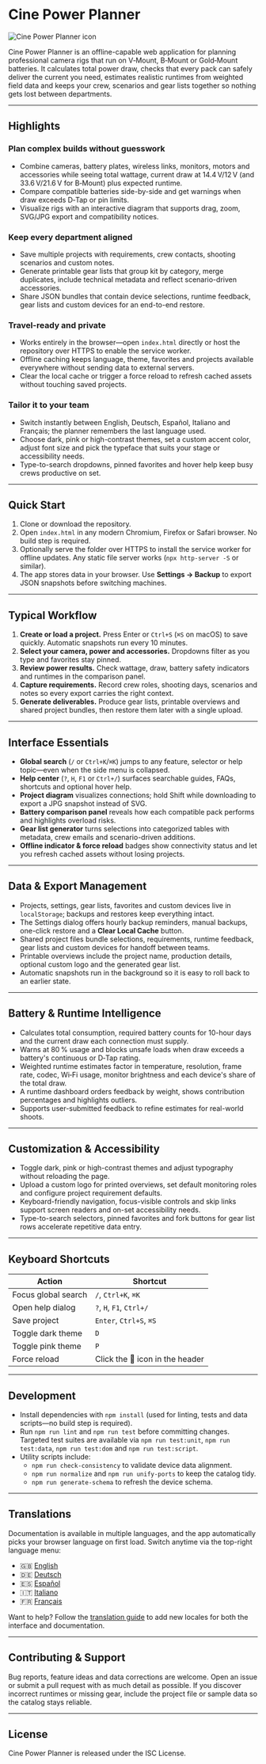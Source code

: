 # Cine Power Planner

![Cine Power Planner icon](icon.svg)

Cine Power Planner is an offline-capable web application for planning professional camera rigs that run on V‑Mount, B‑Mount or Gold‑Mount batteries. It calculates total power draw, checks that every pack can safely deliver the current you need, estimates realistic runtimes from weighted field data and keeps your crew, scenarios and gear lists together so nothing gets lost between departments.

---

## Highlights

### Plan complex builds without guesswork
- Combine cameras, battery plates, wireless links, monitors, motors and accessories while seeing total wattage, current draw at 14.4 V/12 V (and 33.6 V/21.6 V for B‑Mount) plus expected runtime.
- Compare compatible batteries side-by-side and get warnings when draw exceeds D‑Tap or pin limits.
- Visualize rigs with an interactive diagram that supports drag, zoom, SVG/JPG export and compatibility notices.

### Keep every department aligned
- Save multiple projects with requirements, crew contacts, shooting scenarios and custom notes.
- Generate printable gear lists that group kit by category, merge duplicates, include technical metadata and reflect scenario-driven accessories.
- Share JSON bundles that contain device selections, runtime feedback, gear lists and custom devices for an end-to-end restore.

### Travel-ready and private
- Works entirely in the browser—open `index.html` directly or host the repository over HTTPS to enable the service worker.
- Offline caching keeps language, theme, favorites and projects available everywhere without sending data to external servers.
- Clear the local cache or trigger a force reload to refresh cached assets without touching saved projects.

### Tailor it to your team
- Switch instantly between English, Deutsch, Español, Italiano and Français; the planner remembers the last language used.
- Choose dark, pink or high-contrast themes, set a custom accent color, adjust font size and pick the typeface that suits your stage or accessibility needs.
- Type-to-search dropdowns, pinned favorites and hover help keep busy crews productive on set.

---

## Quick Start

1. Clone or download the repository.
2. Open `index.html` in any modern Chromium, Firefox or Safari browser. No build step is required.
3. Optionally serve the folder over HTTPS to install the service worker for offline updates. Any static file server works (`npx http-server -S` or similar).
4. The app stores data in your browser. Use **Settings → Backup** to export JSON snapshots before switching machines.

---

## Typical Workflow

1. **Create or load a project.** Press Enter or `Ctrl+S` (`⌘S` on macOS) to save quickly. Automatic snapshots run every 10 minutes.
2. **Select your camera, power and accessories.** Dropdowns filter as you type and favorites stay pinned.
3. **Review power results.** Check wattage, draw, battery safety indicators and runtimes in the comparison panel.
4. **Capture requirements.** Record crew roles, shooting days, scenarios and notes so every export carries the right context.
5. **Generate deliverables.** Produce gear lists, printable overviews and shared project bundles, then restore them later with a single upload.

---

## Interface Essentials

- **Global search** (`/` or `Ctrl+K`/`⌘K`) jumps to any feature, selector or help topic—even when the side menu is collapsed.
- **Help center** (`?`, `H`, `F1` or `Ctrl+/`) surfaces searchable guides, FAQs, shortcuts and optional hover help.
- **Project diagram** visualizes connections; hold Shift while downloading to export a JPG snapshot instead of SVG.
- **Battery comparison panel** reveals how each compatible pack performs and highlights overload risks.
- **Gear list generator** turns selections into categorized tables with metadata, crew emails and scenario-driven additions.
- **Offline indicator & force reload** badges show connectivity status and let you refresh cached assets without losing projects.

---

## Data & Export Management

- Projects, settings, gear lists, favorites and custom devices live in `localStorage`; backups and restores keep everything intact.
- The Settings dialog offers hourly backup reminders, manual backups, one-click restore and a **Clear Local Cache** button.
- Shared project files bundle selections, requirements, runtime feedback, gear lists and custom devices for handoff between teams.
- Printable overviews include the project name, production details, optional custom logo and the generated gear list.
- Automatic snapshots run in the background so it is easy to roll back to an earlier state.

---

## Battery & Runtime Intelligence

- Calculates total consumption, required battery counts for 10-hour days and the current draw each connection must supply.
- Warns at 80 % usage and blocks unsafe loads when draw exceeds a battery's continuous or D‑Tap rating.
- Weighted runtime estimates factor in temperature, resolution, frame rate, codec, Wi‑Fi usage, monitor brightness and each device's share of the total draw.
- A runtime dashboard orders feedback by weight, shows contribution percentages and highlights outliers.
- Supports user-submitted feedback to refine estimates for real-world shoots.

---

## Customization & Accessibility

- Toggle dark, pink or high-contrast themes and adjust typography without reloading the page.
- Upload a custom logo for printed overviews, set default monitoring roles and configure project requirement defaults.
- Keyboard-friendly navigation, focus-visible controls and skip links support screen readers and on-set accessibility needs.
- Type-to-search selectors, pinned favorites and fork buttons for gear list rows accelerate repetitive data entry.

---

## Keyboard Shortcuts

| Action | Shortcut |
| --- | --- |
| Focus global search | `/`, `Ctrl+K`, `⌘K` |
| Open help dialog | `?`, `H`, `F1`, `Ctrl+/` |
| Save project | `Enter`, `Ctrl+S`, `⌘S` |
| Toggle dark theme | `D` |
| Toggle pink theme | `P` |
| Force reload | Click the 🔄 icon in the header |

---

## Development

- Install dependencies with `npm install` (used for linting, tests and data scripts—no build step is required).
- Run `npm run lint` and `npm run test` before committing changes. Targeted test suites are available via `npm run test:unit`, `npm run test:data`, `npm run test:dom` and `npm run test:script`.
- Utility scripts include:
  - `npm run check-consistency` to validate device data alignment.
  - `npm run normalize` and `npm run unify-ports` to keep the catalog tidy.
  - `npm run generate-schema` to refresh the device schema.

---

## Translations

Documentation is available in multiple languages, and the app automatically picks your browser language on first load. Switch anytime via the top-right language menu:

- 🇬🇧 [English](README.en.md)
- 🇩🇪 [Deutsch](README.de.md)
- 🇪🇸 [Español](README.es.md)
- 🇮🇹 [Italiano](README.it.md)
- 🇫🇷 [Français](README.fr.md)

Want to help? Follow the [translation guide](docs/translation-guide.md) to add new locales for both the interface and documentation.

---

## Contributing & Support

Bug reports, feature ideas and data corrections are welcome. Open an issue or submit a pull request with as much detail as possible. If you discover incorrect runtimes or missing gear, include the project file or sample data so the catalog stays reliable.

---

## License

Cine Power Planner is released under the ISC License.
